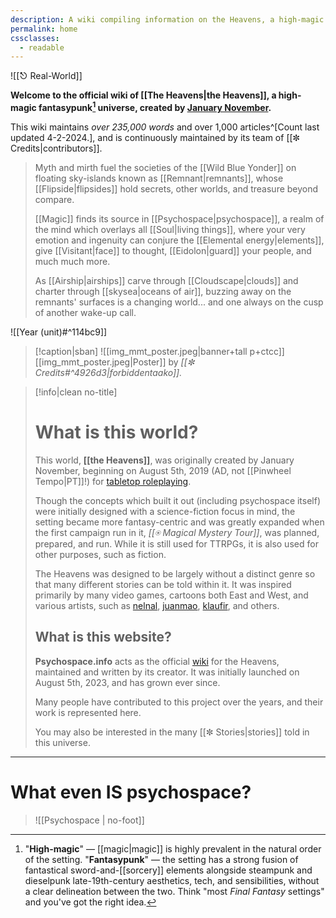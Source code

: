 ```yaml
---
description: A wiki compiling information on the Heavens, a high-magic fantasypunk universe, created by January November.
permalink: home
cssclasses:
  - readable
---
```

![[⎋ Real-World]]

**Welcome to the official wiki of [[The Heavens|the Heavens]], a high-magic fantasypunk[^huh?] universe, created by [January November](https://bsky.app/profile/blog.psychospace.info).**

This wiki maintains *over 235,000 words* and over 1,000 articles^[Count last updated 4-2-2024.], and is continuously maintained by its team of [[✼ Credits|contributors]].

> Myth and mirth fuel the societies of the [[Wild Blue Yonder]] on floating sky-islands known as [[Remnant|remnants]], whose [[Flipside|flipsides]] hold secrets, other worlds, and treasure beyond compare. 
> 
> [[Magic]] finds its source in [[Psychospace|psychospace]], a realm of the mind which overlays all [[Soul|living things]], where your very emotion and ingenuity can conjure the [[Elemental energy|elements]], give [[Visitant|face]] to thought, [[Eidolon|guard]] your people, and much much more. 
> 
>As [[Airship|airships]] carve through [[Cloudscape|clouds]] and charter through [[skysea|oceans of air]], buzzing away on the remnants' surfaces is a changing world... and one always on the cusp of another wake-up call.

![[Year (unit)#^114bc9]]

>[!caption|sban]
![[img_mmt_poster.jpeg|banner+tall p+ctcc]]
[[img_mmt_poster.jpeg|Poster]] by *[[✼ Credits#^4926d3|forbiddentaako]].*

>[!info|clean no-title] 
># What is this world?
>This world, **[[the Heavens]]**, was originally created by January November, beginning on August 5th, 2019 (AD, not [[Pinwheel Tempo|PT]]!) for [tabletop roleplaying](https://en.wikipedia.org/wiki/Tabletop_role-playing_game). 
>
>Though the concepts which built it out (including psychospace itself) were initially designed with a science-fiction focus in mind, the setting became more fantasy-centric and was greatly expanded when the first campaign run in it, *[[⍟ Magical Mystery Tour]]*, was planned, prepared, and run. While it is still used for TTRPGs, it is also used for other purposes, such as fiction.
>
>The Heavens was designed to be largely without a distinct genre so that many different stories can be told within it. It was inspired primarily by many video games, cartoons both East and West, and various artists, such as [nelnal](https://twitter.com/nelnalium), [juanmao](https://twitter.com/juanmao1997?lang=en), [klaufir](https://www.patreon.com/salieske), and others.
>
>## What is this website?
>**Psychospace.info** acts as the official [wiki](https://en.wikipedia.org/wiki/Wiki) for the Heavens, maintained and written by its creator. It was initially launched on August 5th, 2023, and has grown ever since.
>
>Many people have contributed to this project over the years, and their work is represented here.
>
> You may also be interested in the many [[✼ Stories|stories]] told in this universe.

---
# What even IS psychospace?
>![[Psychospace | no-foot]]

[^huh?]:  "<b>High-magic</b>" — [[magic|magic]] is highly prevalent in the natural order of the setting. "**Fantasypunk**"  — the setting has a strong fusion of fantastical sword-and-[[sorcery]] elements alongside steampunk and dieselpunk late-19th-century aesthetics, tech, and sensibilities, without a clear delineation between the two. Think "most *Final Fantasy* settings" and you've got the right idea.